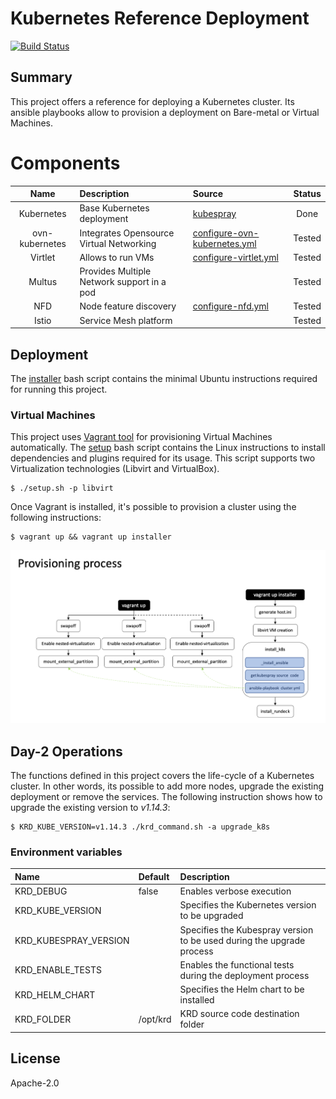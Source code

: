 # Kubernetes Reference Deployment
[![Build Status](https://travis-ci.org/electrocucaracha/krd.png)](https://travis-ci.org/electrocucaracha/krd)

## Summary

This project offers a reference for deploying a Kubernetes cluster.
Its ansible playbooks allow to provision a deployment on Bare-metal
or Virtual Machines.

# Components

| Name           | Description                                   | Source                            | Status      |
|:--------------:|:----------------------------------------------|:----------------------------------|:-----------:|
| Kubernetes     | Base Kubernetes deployment                    | [kubespray][1]                    | Done        |
| ovn-kubernetes | Integrates Opensource Virtual Networking      | [configure-ovn-kubernetes.yml][2] | Tested      |
| Virtlet        | Allows to run VMs                             | [configure-virtlet.yml][3]        | Tested      |
| Multus         | Provides Multiple Network support in a pod    |                                   | Tested      |
| NFD            | Node feature discovery                        | [configure-nfd.yml][4]            | Tested      |
| Istio          | Service Mesh platform                         |                                   | Tested      |

## Deployment

The [installer](installer.sh) bash script contains the minimal
Ubuntu instructions required for running this project.

### Virtual Machines

This project uses [Vagrant tool][5] for provisioning Virtual Machines
automatically. The [setup](setup.sh) bash script contains the
Linux instructions to install dependencies and plugins required for
its usage. This script supports two Virtualization technologies
(Libvirt and VirtualBox).

    $ ./setup.sh -p libvirt

Once Vagrant is installed, it's possible to provision a cluster using
the following instructions:

    $ vagrant up && vagrant up installer

![Provisioning](docs/src/img/provisioning.png)

## Day-2 Operations

The functions defined in this project covers the life-cycle of a
Kubernetes cluster. In other words, its possible to add more nodes,
upgrade the existing deployment or remove the services.  The following
instruction shows how to upgrade the existing version to *v1.14.3*:

    $ KRD_KUBE_VERSION=v1.14.3 ./krd_command.sh -a upgrade_k8s

### Environment variables

| Name                  | Default  | Description                                                           |
|:----------------------|:---------|:----------------------------------------------------------------------|
| KRD_DEBUG             | false    | Enables verbose execution                                             |
| KRD_KUBE_VERSION      |          | Specifies the Kubernetes version to be upgraded                       |
| KRD_KUBESPRAY_VERSION |          | Specifies the Kubespray version to be used during the upgrade process |
| KRD_ENABLE_TESTS      |          | Enables the functional tests during the deployment process            |
| KRD_HELM_CHART        |          | Specifies the Helm chart to be installed                              |
| KRD_FOLDER            | /opt/krd | KRD source code destination folder                                    |

## License

Apache-2.0

[1]: https://github.com/kubernetes-sigs/kubespray
[2]: playbooks/configure-ovn-kubernetes.yml
[3]: playbooks/configure-virtlet.yml
[4]: playbooks/configure-nfd.yml
[5]: https://www.vagrantup.com/
